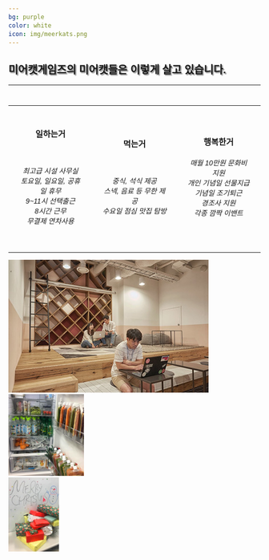 ```yaml
---
bg: purple
color: white
icon: img/meerkats.png
---
```

<style>
   @import url(//fonts.googleapis.com/earlyaccess/jejugothic.css);
   .jg{
   font-family: 'Jeju Gothic', sans-serif; 
   text-shadow: 2px 2px 2px gray;
   }
   
   .sp{
   width: 33%;
   text-align:center;
   font-family: 'Jeju Gothic', sans-serif; 
   }
   
   table{
   width:100%;
   align:center;
   font-family: 'Jeju Gothic', sans-serif;
   }
   
   td, th{
   padding:20px;
   }
   
   .left_ta{
   width:30%;
   }
   
   .center_ta{
   width:30%;
   }
   
   .right_ta{
   width:30%;
   }
   
</style>

<link rel="stylesheet" href="https://use.fontawesome.com/releases/v5.2.0/css/all.css" integrity="sha384-hWVjflwFxL6sNzntih27bfxkr27PmbbK/iSvJ+a4+0owXq79v+lsFkW54bOGbiDQ" crossorigin="anonymous">

<div>
  <h2 class="jg">미어캣게임즈의 미어캣들은 이렇게 살고 있습니다.</h2>
  </div>
  
<table class="container_ta">
   <tr>
      <th class="left_ta"><i class="fa fa-clock fa-4x"></i></th>
      <th class="center_ta"><i class="fa fa-utensils fa-4x"></i></th>
      <th class="right_ta"><i class="fa fa-grin-alt fa-4x"></i></th>
   </tr>
   <tr>
      <th><h3>일하는거</h3><br/><h6>최고급 시설 사무실<br/>토요일, 일요일, 공휴일 휴무<br/>9~11시 선택출근<br/>8시간 근무<br/>무결제 연차사용</h6></th>
      <th><h3>먹는거</h3><br/><h6>중식, 석식 제공<br/>스넥, 음료 등 무한 제공<br/>수요일 점심 맛집 탐방</h6></th>
      <th><h3>행복한거</h3><h6>매월 10만원 문화비 지원<br/>개인 기념일 선물지급<br/>기념일 조기퇴근<br/>경조사 지원<br/>각종 깜짝 이밴트</h6></th>
   </tr>
</table>

<div>
   <img src="img/office.jpg">
</div>

<div>
   <img src="img/food_01.jpg" width="30%">
</div>
   
<div>
   <img src="img/event.jpg" width="20%">
</div>
